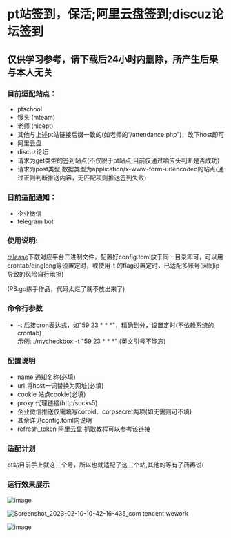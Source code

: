 # pt站签到，保活;阿里云盘签到;discuz论坛签到
## 仅供学习参考，请下载后24小时内删除，所产生后果与本人无关  

### 目前适配站点：  
* ptschool  
* 馒头 (mteam)
* 老师 (nicept)
* 其他与上述pt站链接后缀一致的(如老师的“/attendance.php”)，改下host即可
* 阿里云盘
* discuz论坛
* 请求为get类型的签到站点(不仅限于pt站点,目前仅通过响应头判断是否成功)
* 请求为post类型,数据类型为application/x-www-form-urlencoded的站点(通过正则判断推送内容，无匹配项则推送签到失败)
### 目前适配通知：  
* 企业微信
* telegram bot
### 使用说明:  
[release](https://github.com/Ecalose/MyCheckBox/releases/latest)下载对应平台二进制文件，配置好config.toml放于同一目录即可，可以用crontab/qinglong等设置定时，或使用-t 的flag设置定时，已适配多账号(因同ip导致的风险自行承担) 

(PS:go练手作品，代码太烂了就不放出来了)

### 命令行参数
* -t 后接cron表达式，如"59 23 * * *"，精确到分，设置定时(不依赖系统的crontab)  
示例: ./mycheckbox -t "59 23 * * *" (英文引号不能忘)

### 配置说明
* name 通知名称(必填)
* url 将host一词替换为网址(必填)
* cookie 站点cookie(必填)
* proxy 代理链接(http/socks5)
* 企业微信推送仅需填写corpid、corpsecret两项(如无需则可不填)
* 其余详见config.toml内说明
* refresh_token 阿里云盘,抓取教程可以参考该[链接](https://alist.nn.ci/zh/guide/drivers/aliyundrive.html)

### 适配计划
pt站目前手上就这三个号，所以也就适配了这三个站,其他的等有了药再说(

### 运行效果展示
![image](https://user-images.githubusercontent.com/47114714/218457785-db669532-09f3-441f-9fe2-a7fb576642aa.png)

![Screenshot_2023-02-10-10-42-16-435_com tencent wework](https://user-images.githubusercontent.com/47114714/217987149-047880d4-2eb4-4c77-b468-59b0fae204bd.png)

![image](https://user-images.githubusercontent.com/47114714/218293924-ba9e4317-3725-4e69-9c35-9ac504064d4c.png)



